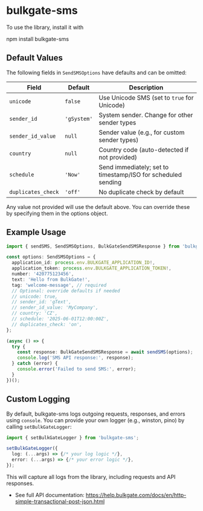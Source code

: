 # bulkgate-sms

To use the library, install it with

npm install bulkgate-sms

## Default Values

The following fields in `SendSMSOptions` have defaults and can be omitted:

| Field            | Default     | Description                                                   |
|------------------|-------------|---------------------------------------------------------------|
| `unicode`        | `false`     | Use Unicode SMS (set to `true` for Unicode)                   |
| `sender_id`      | `'gSystem'` | System sender. Change for other sender types                  |
| `sender_id_value`| `null`      | Sender value (e.g., for custom sender types)                  |
| `country`        | `null`      | Country code (auto-detected if not provided)                  |
| `schedule`       | `'Now'`     | Send immediately; set to timestamp/ISO for scheduled sending  |
| `duplicates_check`| `'off'`    | No duplicate check by default                                 |

Any value not provided will use the default above. You can override these by specifying them in the options object.

## Example Usage

```typescript
import { sendSMS, SendSMSOptions, BulkGateSendSMSResponse } from 'bulkgate-sms';

const options: SendSMSOptions = {
  application_id: process.env.BULKGATE_APPLICATION_ID!,
  application_token: process.env.BULKGATE_APPLICATION_TOKEN!,
  number: '420775123456',
  text: 'Hello from BulkGate!',
  tag: 'welcome-message', // required
  // Optional: override defaults if needed
  // unicode: true,
  // sender_id: 'gText',
  // sender_id_value: 'MyCompany',
  // country: 'CZ',
  // schedule: '2025-06-01T12:00:00Z',
  // duplicates_check: 'on',
};

(async () => {
  try {
    const response: BulkGateSendSMSResponse = await sendSMS(options);
    console.log('SMS API response:', response);
  } catch (error) {
    console.error('Failed to send SMS:', error);
  }
})();
```

## Custom Logging

By default, bulkgate-sms logs outgoing requests, responses, and errors using `console`. You can provide your own logger (e.g., winston, pino) by calling `setBulkGateLogger`:

```typescript
import { setBulkGateLogger } from 'bulkgate-sms';

setBulkGateLogger({
  log: (...args) => {/* your log logic */},
  error: (...args) => {/* your error logic */},
});
```

This will capture all logs from the library, including requests and API responses.

- See full API documentation: https://help.bulkgate.com/docs/en/http-simple-transactional-post-json.html
